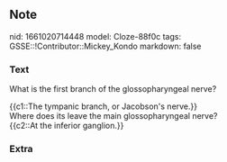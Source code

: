 ## Note
nid: 1661020714448
model: Cloze-88f0c
tags: GSSE::!Contributor::Mickey_Kondo
markdown: false

### Text
What is the first branch of the glossopharyngeal nerve?
<div>
  {{c1::The tympanic branch, or Jacobson's nerve.}}
</div>
<div>
  Where does its leave the main glossopharyngeal nerve?
</div>
<div>
  {{c2::At the inferior ganglion.}}
</div>

### Extra

